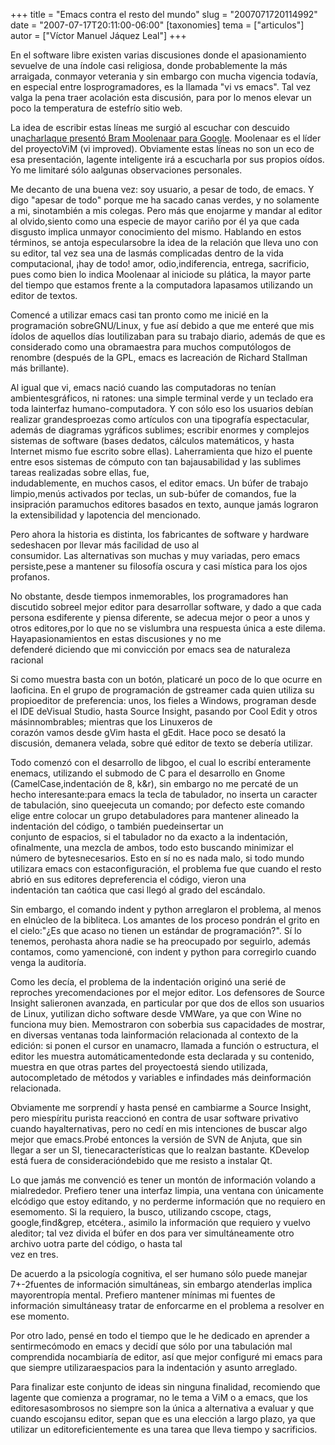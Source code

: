 +++
title = "Emacs contra el resto del mundo"
slug = "2007071720114992"
date = "2007-07-17T20:11:00-06:00"
[taxonomies]
tema = ["articulos"]
autor = ["Víctor Manuel Jáquez Leal"]
+++

En el software libre existen varias discusiones donde el apasionamiento
sevuelve de una índole casi religiosa, donde probablemente la más
arraigada, conmayor veterania y sin embargo con mucha vigencia todavía,
en especial entre losprogramadores, es la llamada "vi vs emacs". Tal vez
valga la pena traer acolación esta discusión, para por lo menos elevar
un poco la temperatura de estefrío sitio web.  
  
La idea de escribir estas líneas me surgió al escuchar con descuido
una[charlaque presentó Bram Moolenaar para
Google](http://video.google.com/videoplay?docid=2538831956647446078 "charla que presentó Bram Moolenaar para Google").
Moolenaar es el líder del proyectoViM (vi improved). Obviamente estas
líneas no son un eco de esa presentación, lagente inteligente irá a
escucharla por sus propios oídos. Yo me limitaré sólo aalgunas
observaciones personales.  

<!-- more -->
Me decanto de una buena vez: soy usuario, a pesar de todo, de emacs. Y
digo "apesar de todo" porque me ha sacado canas verdes, y no solamente a
mi, sinotambién a mis colegas. Pero más que enojarme y mandar al editor
al olvido,siento como una especie de mayor cariño por él ya que cada
disgusto implica unmayor conocimiento del mismo. Hablando en estos
términos, se antoja especularsobre la idea de la relación que lleva uno
con su editor, tal vez sea una de lasmás complicadas dentro de la vida
computacional, ¡hay de todo! amor, odio,indiferencia, entrega,
sacrificio, pues como bien lo indica Moolenaar al iniciode su plática,
la mayor parte del tiempo que estamos frente a la computadora lapasamos
utilizando un editor de textos.  
  
Comencé a utilizar emacs casi tan pronto como me inicié en la
programación sobreGNU/Linux, y fue así debido a que me enteré que mis
ídolos de aquellos días loutilizaban para su trabajo diario, además de
que es considerado como una obramaestra para muchos computólogos de
renombre (después de la GPL, emacs es lacreación de Richard Stallman más
brillante).  
  
Al igual que vi, emacs nació cuando las computadoras no tenían
ambientesgráficos, ni ratones: una simple terminal verde y un teclado
era toda lainterfaz humano-computadora. Y con sólo eso los usuarios
debían realizar grandesproezas como artículos con una tipografía
espectacular, además de diagramas ygráficos sublimes; escribir enormes y
complejos sistemas de software (bases dedatos, cálculos matemáticos, y
hasta Internet mismo fue escrito sobre ellas). Laherramienta que hizo el
puente entre esos sistemas de cómputo con tan bajausabilidad y las
sublimes tareas realizadas sobre ellas, fue,  
indudablemente, en muchos casos, el editor emacs. Un búfer de trabajo
limpio,menús activados por teclas, un sub-búfer de comandos, fue la
insipración paramuchos editores basados en texto, aunque jamás lograron
la extensibilidad y lapotencia del mencionado.  
  
Pero ahora la historia es distinta, los fabricantes de software y
hardware sedeshacen por llevar más facilidad de uso al  
consumidor. Las alternativas son muchas y muy variadas, pero emacs
persiste,pese a mantener su filosofía oscura y casi mística para los
ojos profanos.  
  
No obstante, desde tiempos inmemorables, los programadores han discutido
sobreel mejor editor para desarrollar software, y dado a que cada
persona esdiferente y piensa diferente, se adecua mejor o peor a unos y
otros editores,por lo que no se vislumbra una respuesta única a este
dilema. Hayapasionamientos en estas discusiones y no me  
defenderé diciendo que mi convicción por emacs sea de naturaleza
racional  
  
Si como muestra basta con un botón, platicaré un poco de lo que ocurre
en laoficina. En el grupo de programación de gstreamer cada quien
utiliza su propioeditor de preferencia: unos, los fieles a Windows,
programan desde el IDE deVisual Studio, hasta Source Insight, pasando
por Cool Edit y otros másinnombrables; mientras que los Linuxeros de  
corazón vamos desde gVim hasta el gEdit. Hace poco se desató la
discusión, demanera velada, sobre qué editor de texto se debería
utilizar.  
  
Todo comenzó con el desarrollo de libgoo, el cual lo escribí enteramente
enemacs, utilizando el submodo de C para el desarrollo en Gnome
(CamelCase,indentación de 8, k&r), sin embargo no me percaté de un hecho
interesante:para emacs la tecla de tabulador, no inserta un caracter de
tabulación, sino queejecuta un comando; por defecto este comando elige
entre colocar un grupo detabuladores para mantener alineado la
indentación del código, o también puedeinsertar un  
conjunto de espacios, si el tabulador no da exacto a la indentación,
ofinalmente, una mezcla de ambos, todo esto buscando minimizar el número
de bytesnecesarios. Esto en sí no es nada malo, si todo mundo utilizara
emacs con estaconfiguración, el problema fue que cuando el resto abrió
en sus editores depreferencia el código, vieron una  
indentación tan caótica que casi llegó al grado del escándalo.  
  
Sin embargo, el comando indent y python arreglaron el problema, al menos
en elnúcleo de la bibliteca. Los amantes de los proceso pondrán el grito
en el cielo:"¿Es que acaso no tienen un estándar de programación?". Sí
lo tenemos, perohasta ahora nadie se ha preocupado por seguirlo, además
contamos, como yamencioné, con indent y python para corregirlo cuando
venga la auditoría.  
  
Como les decía, el problema de la indentación originó una serié de
reproches yrecomendaciones por el mejor editor. Los defensores de Source
Insight salieronen avanzada, en particular por que dos de ellos son
usuarios de Linux, yutilizan dicho software desde VMWare, ya que con
Wine no funciona muy bien. Memostraron con soberbia sus capacidades de
mostrar, en diversas ventanas toda lainformación relacionada al contexto
de la edición: si ponen el cursor en unamacro, llamada a función o
estructura, el editor les muestra automáticamentedonde esta declarada y
su contenido, muestra en que otras partes del proyectoestá siendo
utilizada, autocompletado de métodos y variables e infindades más
deinformación relacionada.  
  
Obviamente me sorprendí y hasta pensé en cambiarme a Source Insight,
pero miespíritu purista reaccionó en contra de usar software privativo
cuando hayalternativas, pero no cedí en mis intenciones de buscar algo
mejor que emacs.Probé entonces la versión de SVN de Anjuta, que sin
llegar a ser un SI, tienecaracterísticas que lo realzan bastante.
KDevelop está fuera de consideracióndebido que me resisto a instalar
Qt.  
  
Lo que jamás me convenció es tener un montón de información volando a
mialrededor. Prefiero tener una interfaz limpia, una ventana con
únicamente elcódigo que estoy editando, y no perderme información que no
requiero en esemomento. Si la requiero, la busco, utilizando cscope,
ctags, google,find&grep, etcétera., asimilo la información que requiero
y vuelvo aleditor; tal vez divida el búfer en dos para ver
simultáneamente otro archivo uotra parte del código, o hasta tal  
vez en tres.  
  
De acuerdo a la psicología cognitiva, el ser humano sólo puede manejar
7+-2fuentes de información simultáneas, sin embargo atenderlas implica
mayorentropía mental. Prefiero mantener mínimas mi fuentes de
información simultáneasy tratar de enforcarme en el problema a resolver
en ese momento.  
  
Por otro lado, pensé en todo el tiempo que le he dedicado en aprender a
sentirmecómodo en emacs y decidí que sólo por una tabulación mal
comprendida nocambiaría de editor, así que mejor configuré mi emacs para
que siempre utilizaraespacios para la indentación y asunto arreglado.  
  
Para finalizar este conjunto de ideas sin ninguna finalidad, recomiendo
que lagente que comienza a programar, no le tema a ViM o a emacs, que
los editoresasombrosos no siempre son la única a alternativa a evaluar y
que cuando escojansu editor, sepan que es una elección a largo plazo, ya
que utilizar un editoreficientemente es una tarea que lleva tiempo y
sacrificios.  

